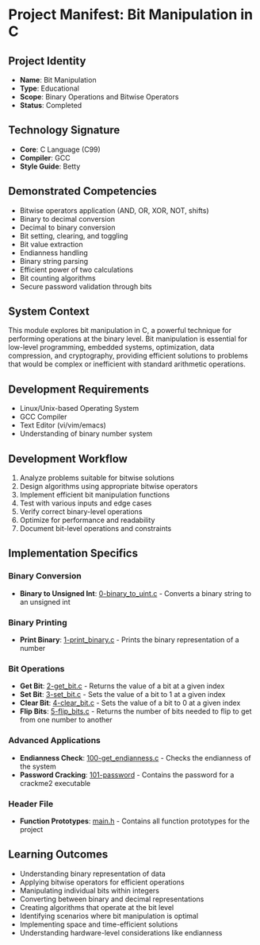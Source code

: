 # Project Manifest: Bit Manipulation in C

## Project Identity
- **Name**: Bit Manipulation
- **Type**: Educational
- **Scope**: Binary Operations and Bitwise Operators
- **Status**: Completed

## Technology Signature
- **Core**: C Language (C99)
- **Compiler**: GCC
- **Style Guide**: Betty

## Demonstrated Competencies
- Bitwise operators application (AND, OR, XOR, NOT, shifts)
- Binary to decimal conversion
- Decimal to binary conversion
- Bit setting, clearing, and toggling
- Bit value extraction
- Endianness handling
- Binary string parsing
- Efficient power of two calculations
- Bit counting algorithms
- Secure password validation through bits

## System Context
This module explores bit manipulation in C, a powerful technique for performing operations at the binary level. Bit manipulation is essential for low-level programming, embedded systems, optimization, data compression, and cryptography, providing efficient solutions to problems that would be complex or inefficient with standard arithmetic operations.

## Development Requirements
- Linux/Unix-based Operating System
- GCC Compiler
- Text Editor (vi/vim/emacs)
- Understanding of binary number system

## Development Workflow
1. Analyze problems suitable for bitwise solutions
2. Design algorithms using appropriate bitwise operators
3. Implement efficient bit manipulation functions
4. Test with various inputs and edge cases
5. Verify correct binary-level operations
6. Optimize for performance and readability
7. Document bit-level operations and constraints

## Implementation Specifics

### Binary Conversion
- **Binary to Unsigned Int**: [0-binary_to_uint.c](./0-binary_to_uint.c) - Converts a binary string to an unsigned int

### Binary Printing
- **Print Binary**: [1-print_binary.c](./1-print_binary.c) - Prints the binary representation of a number

### Bit Operations
- **Get Bit**: [2-get_bit.c](./2-get_bit.c) - Returns the value of a bit at a given index
- **Set Bit**: [3-set_bit.c](./3-set_bit.c) - Sets the value of a bit to 1 at a given index
- **Clear Bit**: [4-clear_bit.c](./4-clear_bit.c) - Sets the value of a bit to 0 at a given index
- **Flip Bits**: [5-flip_bits.c](./5-flip_bits.c) - Returns the number of bits needed to flip to get from one number to another

### Advanced Applications
- **Endianness Check**: [100-get_endianness.c](./100-get_endianness.c) - Checks the endianness of the system
- **Password Cracking**: [101-password](./101-password) - Contains the password for a crackme2 executable

### Header File
- **Function Prototypes**: [main.h](./main.h) - Contains all function prototypes for the project

## Learning Outcomes
- Understanding binary representation of data
- Applying bitwise operators for efficient operations
- Manipulating individual bits within integers
- Converting between binary and decimal representations
- Creating algorithms that operate at the bit level
- Identifying scenarios where bit manipulation is optimal
- Implementing space and time-efficient solutions
- Understanding hardware-level considerations like endianness